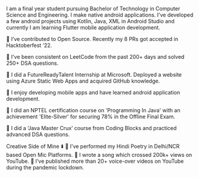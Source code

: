 I am a final year student pursuing Bachelor of Technology in Computer Science and Engineering. I make native android applications. I’ve developed a few android projects using Kotlin, Java, XML in Android Studio and currently I am learning Flutter mobile application development. 

🔸 I’ve contributed to Open Source. Recently my 8 PRs got accepted in Hacktoberfest ‘22.

🔸 I've been consistent on LeetCode from the past 200+ days and solved 250+ DSA questions.

🔸 I did a FutureReadyTalent Internship at Microsoft. Deployed a website using Azure Static Web Apps and acquired GitHub knowledge.

🔸 I enjoy developing mobile apps and have learned android application development.

🔸 I did an NPTEL certification course on 'Programming In Java' with an achievement 'Elite-Silver' for securing 78% in the Offline Final Exam.

🔸 I did a ‘Java Master Crux’ course from Coding Blocks and practiced advanced DSA questions.

Creative Side of Mine ⬇️
🔹 I’ve performed my Hindi Poetry in Delhi/NCR based Open Mic Platforms.
🔹 I wrote a song which crossed 200k+ views on YouTube.
🔹 I’ve published more than 20+ voice-over videos on YouTube during the pandemic lockdown.

<!---
MilindPanwar/MilindPanwar is a ✨ special ✨ repository because its `README.md` (this file) appears on your GitHub profile.
You can click the Preview link to take a look at your changes.
--->
